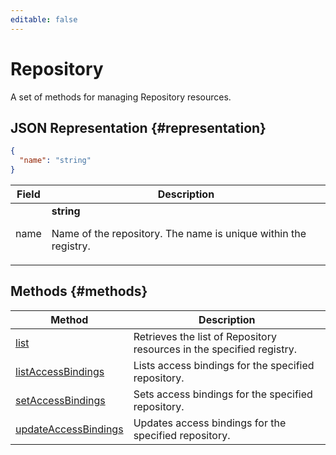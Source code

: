 ```yaml
---
editable: false
---
```


# Repository
A set of methods for managing Repository resources.
## JSON Representation {#representation}
```json 
{
  "name": "string"
}
```
 
Field | Description
--- | ---
name | **string**<br><p>Name of the repository. The name is unique within the registry.</p> 

## Methods {#methods}
Method | Description
--- | ---
[list](list.md) | Retrieves the list of Repository resources in the specified registry.
[listAccessBindings](listAccessBindings.md) | Lists access bindings for the specified repository.
[setAccessBindings](setAccessBindings.md) | Sets access bindings for the specified repository.
[updateAccessBindings](updateAccessBindings.md) | Updates access bindings for the specified repository.
